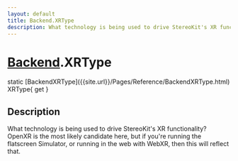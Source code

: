 ```yaml
---
layout: default
title: Backend.XRType
description: What technology is being used to drive StereoKit's XR functionality? OpenXR is the most likely candidate here, but if you're running the flatscreen Simulator, or running in the web with WebXR, then this will reflect that.
---
```

# [Backend]({{site.url}}/Pages/Reference/Backend.html).XRType

<div class='signature' markdown='1'>
static [BackendXRType]({{site.url}}/Pages/Reference/BackendXRType.html) XRType{ get }
</div>

## Description
What technology is being used to drive StereoKit's XR
functionality? OpenXR is the most likely candidate here, but if
you're running the flatscreen Simulator, or running in the web with
WebXR, then this will reflect that.


